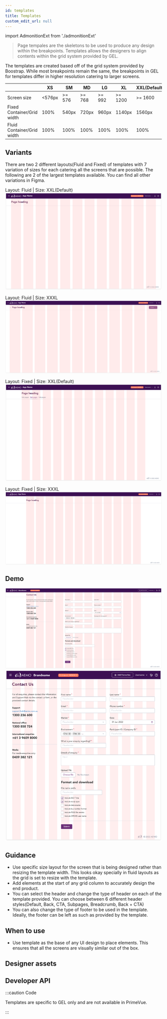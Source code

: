 ```yaml
---
id: templates
title: Templates
custom_edit_url: null
---
```


import AdmonitionExt from './admonitionExt'

> Page tempales are the skeletons to be used to produce any design within the breakpoints. Templates allows the designers to align contents within the grid system provided by GEL.

The templates are created based off of the grid system provided by Boostrap. While most breakpoints remain the same, the breakpoints in GEL for templates differ in higher resolution catering to larger screens.

|                               | XS        | SM        | MD        | LG        | XL        | XXL(Default)  | XXXL      |
| ---                           | ---       | ---       | ---       | ---       | ---       | ---           | ---       |
| Screen size                   | <576px    | >= 576    | >= 768    | >= 992    | >= 1200   | >= 1600       | >= 2560   |
| Fixed Container/Grid width    | 100%      |  540px    | 720px     | 960px     | 1140px    | 1560px        | 1920px    |
| Fluid Container/Grid width    | 100%      | 100%      | 100%      | 100%      | 100%      | 100%          | 100%      |


## Variants

There are two 2 different layouts(Fluid and Fixed) of templates with 7 variation of sizes for each catering all the screens that are possible. The following are 2 of the largest templates available. You can find all other variations in Figma.

Layout: Fluid | Size: XXL(Default)
![Default fluid template ](./assets/fluid-default.svg)

Layout: Fluid | Size: XXXL
![XXXL fluid template ](./assets/fluid-xxxl.svg)

Layout: Fixed | Size: XXL(Default)
![Default fixed template ](./assets/fixed-default.svg)

Layout: Fixed | Size: XXXL
![Default fixed template ](./assets/fixed-xxxl.svg)


## Demo

![Template demo](./assets/tamplate-demo.svg)
![Template demo 2](./assets/template-demo-xl.svg)


## Guidance

* Use specific size layout for the screen that is being designed rather than resizing the template width. This looks okay specially in fluid layouts as the grid is set to resize with the template.
* Add elements at the start of any grid column to accurately design the end product.
* You can select the header and change the type of header on each of the template provided. You can choose between 6 different header styles(Default, Back, CTA, Subpages, Breadcrumb, Back + CTA)
* You can also change the type of footer to be used in the template. Ideally, the footer can be left as such as provided by the template.


## When to use

* Use template as the base of any UI design to place elements. This ensures that all the screens are visually similar out of the box.


## Designer assets

<AdmonitionExt type="figma" url="https://www.figma.com/file/kzLxtqv6YGL0wotiqzgEo4/GEL-UI-Doc?node-id=8%3A30268" />


## Developer API

:::caution Code

Templates are specific to GEL only and are not available in PrimeVue.

:::